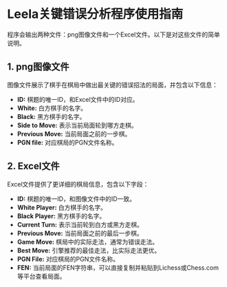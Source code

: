 # Leela关键错误分析程序使用指南

程序会输出两种文件：png图像文件和一个Excel文件。以下是对这些文件的简单说明。

## 1. png图像文件

图像文件展示了棋手在棋局中做出最关键的错误招法的局面，并包含以下信息：

- **ID:** 棋题的唯一ID，和Excel文件中的ID对应。
- **White:** 白方棋手的名字。
- **Black:** 黑方棋手的名字。
- **Side to Move:** 表示当前局面轮到哪方走棋。
- **Previous Move:** 当前局面之前的一步棋。
- **PGN file:** 对应棋局的PGN文件名称。

## 2. Excel文件

Excel文件提供了更详细的棋局信息，包含以下字段：

- **ID:** 棋题的唯一ID，和图像文件中的ID一致。
- **White Player:** 白方棋手的名字。
- **Black Player:** 黑方棋手的名字。
- **Current Turn:** 表示当前轮到白方或黑方走棋。
- **Previous Move:** 当前局面之前的最后一步棋。
- **Game Move:** 棋局中的实际走法，通常为错误走法。
- **Best Move:** 引擎推荐的最佳走法，比实际走法更优。
- **PGN File:** 对应棋局的PGN文件名称。
- **FEN:** 当前局面的FEN字符串，可以直接复制并粘贴到Lichess或Chess.com等平台查看局面。